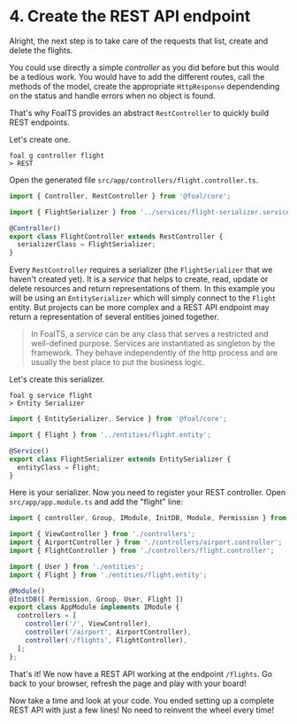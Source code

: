 # 4. Create the REST API endpoint

Alright, the next step is to take care of the requests that list, create and delete the flights.

You could use directly a simple *controller* as you did before but this would be a tedious work. You would have to add the different routes, call the methods of the model, create the appropriate `HttpResponse` dependending on the status and handle errors when no object is found.

That's why FoalTS provides an abstract `RestController` to quickly build REST endpoints.

Let's create one.

```shell
foal g controller flight
> REST
```

Open the generated file `src/app/controllers/flight.controller.ts`.

```typescript
import { Controller, RestController } from '@foal/core';

import { FlightSerializer } from '../services/flight-serializer.service';

@Controller()
export class FlightController extends RestController {
  serializerClass = FlightSerializer;
}
```

Every `RestController` requires a serializer (the `FlightSerializer` that we haven't created yet). It is a *service* that helps to create, read, update or delete resources and return representations of them. In this example you will be using an `EntitySerializer` which will simply connect to the `Flight` entity. But projects can be more complex and a REST API endpoint may return a representation of several entities joined together.

> In FoalTS, a *service* can be any class that serves a restricted and well-defined purpose. Services are instantiated as singleton by the framework. They behave independently of the http process and are usually the best place to put the business logic.

Let's create this serializer.

```shell
foal g service flight
> Entity Serializer
```

```typescript
import { EntitySerializer, Service } from '@foal/core';

import { Flight } from '../entities/flight.entity';

@Service()
export class FlightSerializer extends EntitySerializer {
  entityClass = Flight;
}

```

Here is your serializer. Now you need to register your REST controller. Open `src/app/app.module.ts` and add the "flight" line:

```typescript
import { controller, Group, IModule, InitDB, Module, Permission } from '@foal/core';

import { ViewController } from './controllers';
import { AirportController } from './controllers/airport.controller';
import { FlightController } from './controllers/flight.controller';

import { User } from './entities';
import { Flight } from './entities/flight.entity';

@Module()
@InitDB([ Permission, Group, User, Flight ])
export class AppModule implements IModule {
  controllers = [
    controller('/', ViewController),
    controller('/airport', AirportController),
    controller('/flights', FlightController),
  ];
};

```

That's it! We now have a REST API working at the endpoint `/flights`. Go back to your browser, refresh the page and play with your board!

Now take a time and look at your code. You ended setting up a complete REST API with just a few lines! No need to reinvent the wheel every time!
